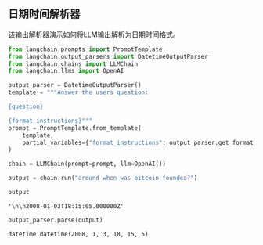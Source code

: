 ## 日期时间解析器

该输出解析器演示如何将LLM输出解析为日期时间格式。


```python
from langchain.prompts import PromptTemplate
from langchain.output_parsers import DatetimeOutputParser
from langchain.chains import LLMChain
from langchain.llms import OpenAI
```


```python
output_parser = DatetimeOutputParser()
template = """Answer the users question:

{question}

{format_instructions}"""
prompt = PromptTemplate.from_template(
    template,
    partial_variables={"format_instructions": output_parser.get_format_instructions()},
)
```


```python
chain = LLMChain(prompt=prompt, llm=OpenAI())
```


```python
output = chain.run("around when was bitcoin founded?")
```


```python
output
```




    '\n\n2008-01-03T18:15:05.000000Z'




```python
output_parser.parse(output)
```




    datetime.datetime(2008, 1, 3, 18, 15, 5)




```python

```
